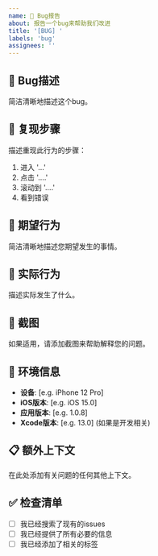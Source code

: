 ```yaml
---
name: 🐛 Bug报告
about: 报告一个bug来帮助我们改进
title: '[BUG] '
labels: 'bug'
assignees: ''
---
```


## 🐛 Bug描述
简洁清晰地描述这个bug。

## 🔄 复现步骤
描述重现此行为的步骤：
1. 进入 '...'
2. 点击 '....'
3. 滚动到 '....'
4. 看到错误

## 🎯 期望行为
简洁清晰地描述您期望发生的事情。

## 📱 实际行为
描述实际发生了什么。

## 📸 截图
如果适用，请添加截图来帮助解释您的问题。

## 🔧 环境信息
- **设备**: [e.g. iPhone 12 Pro]
- **iOS版本**: [e.g. iOS 15.0]
- **应用版本**: [e.g. 1.0.8]
- **Xcode版本**: [e.g. 13.0] (如果是开发相关)

## 📋 额外上下文
在此处添加有关问题的任何其他上下文。

## ✅ 检查清单
- [ ] 我已经搜索了现有的issues
- [ ] 我已经提供了所有必要的信息
- [ ] 我已经添加了相关的标签